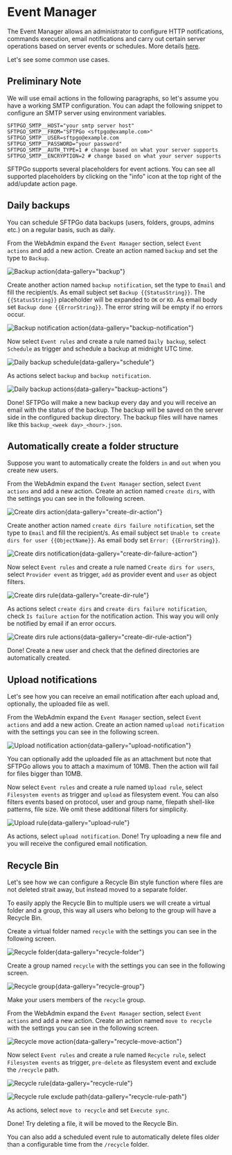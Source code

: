 # Event Manager

The Event Manager allows an administrator to configure HTTP notifications, commands execution, email notifications and carry out certain server operations based on server events or schedules. More details [here](../eventmanager.md).

Let's see some common use cases.

## Preliminary Note

We will use email actions in the following paragraphs, so let's assume you have a working SMTP configuration.
You can adapt the following snippet to configure an SMTP server using environment variables.

```shell
SFTPGO_SMTP__HOST="your smtp server host"
SFTPGO_SMTP__FROM="SFTPGo <sftpgo@example.com>"
SFTPGO_SMTP__USER=sftpgo@example.com
SFTPGO_SMTP__PASSWORD="your password"
SFTPGO_SMTP__AUTH_TYPE=1 # change based on what your server supports
SFTPGO_SMTP__ENCRYPTION=2 # change based on what your server supports
```

SFTPGo supports several placeholders for event actions. You can see all supported placeholders by clicking on the "info" icon at the top right of the add/update action page.

## Daily backups

You can schedule SFTPGo data backups (users, folders, groups, admins etc.) on a regular basis, such as daily.

From the WebAdmin expand the `Event Manager` section, select `Event actions` and add a new action.
Create an action named `backup` and set the type to `Backup`.

![Backup action](../assets/img/backup-action.png){data-gallery="backup"}

Create another action named `backup notification`, set the type to `Email` and fill the recipient/s.
As email subject set `Backup {{StatusString}}`. The `{{StatusString}}` placeholder will be expanded to `OK` or `KO`.
As email body set `Backup done {{ErrorString}}`. The error string will be empty if no errors occur.

![Backup notification action](../assets/img/backup-notification-action.png){data-gallery="backup-notification"}

Now select `Event rules` and create a rule named `Daily backup`, select `Schedule` as trigger and schedule a backup at midnight UTC time.

![Daily backup schedule](../assets/img/daily-backup-schedule.png){data-gallery="schedule"}

As actions select `backup` and `backup notification`.

![Daily backup actions](../assets/img/daily-backup-actions.png){data-gallery="backup-actions"}

Done! SFTPGo will make a new backup every day and you will receive an email with the status of the backup. The backup will be saved on the server side in the configured backup directory. The backup files will have names like this `backup_<week day>_<hour>.json`.

## Automatically create a folder structure

Suppose you want to automatically create the folders `in` and `out` when you create new users.

From the WebAdmin expand the `Event Manager` section, select `Event actions` and add a new action.
Create an action named `create dirs`, with the settings you can see in the following screen.

![Create dirs action](../assets/img/create-dirs-action.png){data-gallery="create-dir-action"}

Create another action named `create dirs failure notification`, set the type to `Email` and fill the recipient/s.
As email subject set `Unable to create dirs for user {{ObjectName}}`.
As email body set `Error: {{ErrorString}}`.

![Create dirs notification](../assets/img/create-dirs-failure-notification.png){data-gallery="create-dir-failure-action"}

Now select `Event rules` and create a rule named `Create dirs for users`, select `Provider event` as trigger, `add` as provider event and `user` as object filters.

![Create dirs rule](../assets/img/create-dirs-rule.png){data-gallery="create-dir-rule"}

As actions select `create dirs` and `create dirs failure notification`, check `Is failure action` for the notification action.
This way you will only be notified by email if an error occurs.

![Create dirs rule actions](../assets/img/create-dirs-rule-actions.png){data-gallery="create-dir-rule-action"}

Done! Create a new user and check that the defined directories are automatically created.

## Upload notifications

Let's see how you can receive an email notification after each upload and, optionally, the uploaded file as well.

From the WebAdmin expand the `Event Manager` section, select `Event actions` and add a new action.
Create an action named `upload notification` with the settings you can see in the following screen.

![Upload notification action](../assets/img/upload-notification.png){data-gallery="upload-notification"}

You can optionally add the uploaded file as an attachment but note that SFTPGo allows you to attach a maximum of 10MB. Then the action will fail for files bigger than 10MB.

Now select `Event rules` and create a rule named `Upload rule`, select `Filesystem events` as trigger and `upload` as filesystem event.
You can also filters events based on protocol, user and group name, filepath shell-like patterns, file size. We omit these additional filters for simplicity.

![Upload rule](../assets/img/upload-rule.png){data-gallery="upload-rule"}

As actions, select `upload notification`.
Done! Try uploading a new file and you will receive the configured email notification.

## Recycle Bin

Let's see how we can configure a Recycle Bin style function where files are not deleted strait away, but instead moved to a separate folder.

To easily apply the Recycle Bin to multiple users we will create a virtual folder and a group, this way all users who belong to the group will have a Recycle Bin.

Create a virtual folder named `recycle` with the settings you can see in the following screen.

![Recycle folder](../assets/img/recycle-folder.png){data-gallery="recycle-folder"}

Create a group named `recycle` with the settings you can see in the following screen.

![Recycle group](../assets/img/recycle-group.png){data-gallery="recycle-group"}

Make your users members of the `recycle` group.

From the WebAdmin expand the `Event Manager` section, select `Event actions` and add a new action.
Create an action named `move to recycle` with the settings you can see in the following screen.

![Recycle move action](../assets/img/recycle-move-action.png){data-gallery="recycle-move-action"}

Now select `Event rules` and create a rule named `Recycle rule`, select `Filesystem events` as trigger, `pre-delete` as filesystem event and exclude the `/recycle` path.

![Recycle rule](../assets/img/recycle-rule.png){data-gallery="recycle-rule"}

![Recycle rule exclude path](../assets/img/recycle-rule-path.png){data-gallery="recycle-rule-path"}

As actions, select `move to recycle` and set `Execute sync`.

Done! Try deleting a file, it will be moved to the Recycle Bin.

You can also add a scheduled event rule to automatically delete files older than a configurable time from the `/recycle` folder.
